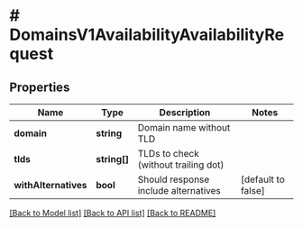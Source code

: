# # DomainsV1AvailabilityAvailabilityRequest

## Properties

Name | Type | Description | Notes
------------ | ------------- | ------------- | -------------
**domain** | **string** | Domain name without TLD |
**tlds** | **string[]** | TLDs to check (without trailing dot) |
**withAlternatives** | **bool** | Should response include alternatives | [default to false]

[[Back to Model list]](../../README.md#models) [[Back to API list]](../../README.md#endpoints) [[Back to README]](../../README.md)

